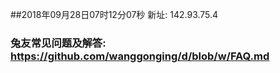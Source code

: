 ##2018年09月28日07时12分07秒 新址: 142.93.75.4
### 兔友常见问题及解答: https://github.com/wanggonging/d/blob/w/FAQ.md
